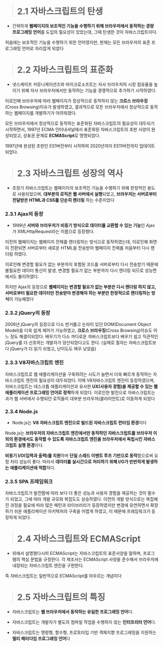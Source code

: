 > # 2.1 자바스크립트의 탄생

- 간략하게 **웹페이지의 보조적인 기능을 수행하기 위해 브라우저에서 동작하는
경량 프로그래밍 언어**를 도입의 필요성이 있었는데, 그때 탄생한 것이 자바스크립트이다.

처음에는 보조적인 기능을 수행하기 위한 언어였지만, 현재는 모든 브라우저의 표준 프로그래밍 언어로 자리잡게 되었다

> # 2.2 자바스크립트의 표준화

- 넷스케이프 커뮤니케이션즈와 마이크로소프트는 자사 브라우저의 시장 점유율을 높이기 위해 자사 브라우저에서만 동작하는 기능을 경쟁적으로 추가하기 시작하였다.

이로인해 브라우저에 따라 웹페이지가 정상적으로 동작하지 않는 **크로스 브라우징**(Cross Browsing)이슈가 발생하였고, 결과적으로 모든 브라우저에서 정상적으로 동작하는 웹페이지를 개발하기가 어려워졌다.

모든 브라우저에서 정상적으로 동작하는 표준화된 자바스크립트의 필요성이 대두되기 시작하면서, 1997년 ECMA 인터내셔널에서 표준화된 자바스크립트의 초판 사양이 완성되었고, 상표권 문제로 **ECMAScript**로 명명되었다.

1997년에 완성된 초판인 ES1버전부터 시작하여 2020년까지 ES11버전까지 업데이트 되었다.

> # 2.3 자바스크립트 성장의 역사

- 초창기 자바스크립트는 웹페이지의 보조적인 기능을 수행하기 위해 한정적인 용도로 사용되었으며, **대부분의 로직은 웹 서버에서 실행**되었고, **브라우저는 서버로부터 전달받은 HTML과 CSS를 단순히 렌더링** 하는 수준이었다

### 2.3.1 Ajax의 등장

- 1999년 **서버와 브라우저가 비동기 방식으로 데이터를 교환할 수 있는 기능**인 
Ajax가 XMLHttpRequest라는 이름으로 등장했다.

이전의 웹페이지는 웹페이지 전체를 렌더링하는 방식으로 동작하였는데, 이로인해 화면이 전환되면 서버로부터 새로운 HTML을 전송받아 웹페이지 전체를 처음부터 다시 렌더링 하였다.

이로인해 변경할 필요가 없는 부분까지 포함된 코드를 서버로부터 다시 전송받기 때문에 불필요한 데이터 통신이 발생, 변경할 필요가 없는 부분까지 다시 렌더링 되므로 성능면에서도 불리하였다.

하지만 Ajax의 등장으로 **웹페이지는 변경할 필요가 없는 부분은 다시 렌더링 하지 않고, 서버로부터 필요한 데이터만 전송받아 변경해야 하는 부분만 한정적으로 렌더링하는 방식**이 가능해졌다

### 2.3.2 jQuery의 등장

2006년 jQuery의 등장으로 다소 번거롭고 논라이 있던 DOM(Document Object Model)을 더욱 쉽게 제어가 가능하였고, **크로스 브라우징**(Cross Browsing)이슈도 어느 정도 해결이되었다. 배우기가 다소 까다로운 자바스크립트보다 배우기 쉽고 직관적인 jQuery를 더 선호하는 개발자가 양산되었다고도 한다. 
(실제로 필자는 자바스크립트보다 jQuery가 더 읽기 쉬웠고, 난이도도 매우 낮았음)

### 2.3.3 V8자바스크립트 엔진

자바스크립트로 웹 애플리케이션을 구축하려는 시도가 늘면서 더욱 빠르게 동작하는 자바스크립트 엔진의 필요성이 대두되었다. 이때 V8자바스크립트 엔진이 등장하였으며, 자바스크립트는 데스크톱 애플리케이션과 유사한 **UX(사용자 경험)을 제공할 수 있는 웹 애플리케이션 프로그래밍 언어로 정착**하게 되었다. 이로인한 발전으로 자바스크립트는 과거 웹 서버에서 수행되던 로직들이 대부분 브라우저(클라이언트)로 이동하게 되었다

### 2.3.4 Node.js

- Node.js는 **V8 자바스크립트 엔진으로 빌드된 자바스크립트 런타임 환경**이다

Node.js는 **브라우저의 자바스크립트 엔진에서만 동작하던 자바스크립트를 브라우저 이외의 환경에서도 동작할 수 있도록 자바스크립트 엔진을 브라우저에서 독립시킨 자바스크립트 실행 환경**이다. 

**비동기 I/O(입력과 출력)를 지원**하며 **단일 스레드 이벤트 루프 기반으로 동작**함으로써 요청 처리 성능이 좋다. 따라서 **데이터를 실시간으로 처리하기 위해 I/O가 빈번하게 발생하는 애플리케이션에 적합**하다.

### 2.3.5 SPA 프레임워크

자바스크립트가 발전함에 따라 보다 더 좋은 성능과 사용자 경험을 제공하는 것이 필수가 되었고, 그에 따라 개발 규모와 복잡도도 상승하였다. 이전의 개발 방식으로는 복잡해진 과정을 필요에 따라 많은 패턴과 라이브러리가 등장하였지만 변경에 유연하면서 확장하기 쉬운 애플리케이션 아키텍처의 구축을 어렵게 하였고, 이 때문에 프레임워크가 등장하게 되었다.

> # 2.4 자바스크립트와 ECMAScript

- 위에서 설명했다시피 ECMAScript는 자바스크립트의 표준사양을 말하며, 프로그램의 핵심 문법을 규정한다. 각 제조사는 ECMAScript 사양을 준수해서 브라우저에 내장되는 자바스크립트 엔진을 구현한다.

즉 자바스크립트는 일반적으로 ECMAScript를 아우르는 개념이다

> # 2.5 자바스크립트의 특징

- 자바스크립트는 **웹 브라우저에서 동작하는 유일한 프로그래밍 언어**다.

- 자바스크립트는 개발자가 별도의 컴파일 작업을 수행하지 않는 **인터프리터 언어**다.

- 자바스크립트는 명령형, 함수형, 프로토타입 기반 객체지향 프로그래밍을 지원하는 **멀티 패러다임 프로그래밍 언어**다